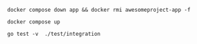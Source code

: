 ```shell
docker compose down app && docker rmi awesomeproject-app -f
```

```shell
docker compose up 
```

```shell
go test -v  ./test/integration
```